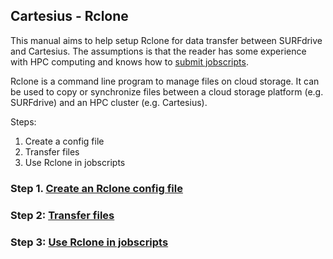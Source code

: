 ## Cartesius - Rclone

This manual aims to help setup Rclone for data transfer between SURFdrive and Cartesius. The assumptions is that the reader has some experience with HPC computing and knows how to [submit jobscripts](https://userinfo.surfsara.nl/systems/cartesius/getting-started#submitting).

Rclone is a command line program to manage files on cloud storage. It can be
used to copy or synchronize files between a cloud storage platform (e.g.
SURFdrive) and an HPC cluster (e.g. Cartesius).

Steps:

1. Create a config file
2. Transfer files
3. Use Rclone in jobscripts

### Step 1. [Create an Rclone config file](rclone-config.md)

### Step 2: [Transfer files](rclone-transferringdata.md)

### Step 3: [Use Rclone in jobscripts](rclone-jobscript.md)
